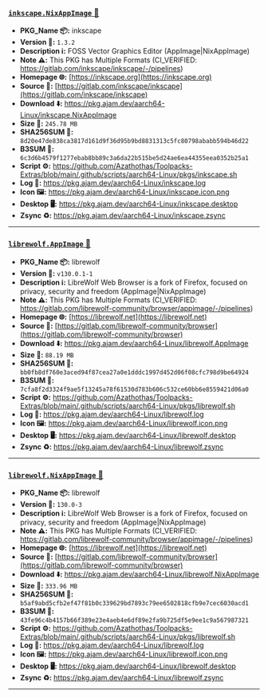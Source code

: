 ### [`inkscape.NixAppImage` 📀](https://pkg.ajam.dev/aarch64-Linux/inkscape.NixAppImage)
- **PKG_Name 📦:** inkscape
- **Version 🧬:** `1.3.2`
- **Description ℹ️:** FOSS Vector Graphics Editor (AppImage|NixAppImage)
- **Note ⚠️:** This PKG has Multiple Formats (CI_VERIFIED: https://gitlab.com/inkscape/inkscape/-/pipelines)
- **Homepage 🌐:** [https://inkscape.org](https://inkscape.org)
- **Source 📡:** [https://gitlab.com/inkscape/inkscape](https://gitlab.com/inkscape/inkscape)
- **Download ⬇️:** https://pkg.ajam.dev/aarch64-Linux/inkscape.NixAppImage
- **Size 💾:** `245.78 MB`
- **SHA256SUM 🔐:** `8d20e47de838ca3817d161d9f36d95b9bd8831313c5fc80798ababb594b46d22`
- **B3SUM 🔐:** `6c3d6b4579f1277ebab8bb89c3a6da22b515be5d24ae6ea44355eea0352b25a1`
- **Script ⚙️:** https://github.com/Azathothas/Toolpacks-Extras/blob/main/.github/scripts/aarch64-Linux/pkgs/inkscape.sh
- **Log 🧾:** https://pkg.ajam.dev/aarch64-Linux/inkscape.log
- **Icon 🖼️:** https://pkg.ajam.dev/aarch64-Linux/inkscape.icon.png
- **Desktop 🖥️:** https://pkg.ajam.dev/aarch64-Linux/inkscape.desktop
- **Zsync ♻️:** https://pkg.ajam.dev/aarch64-Linux/inkscape.zsync

---

### [`librewolf.AppImage` 📀](https://pkg.ajam.dev/aarch64-Linux/librewolf.AppImage)
- **PKG_Name 📦:** librewolf
- **Version 🧬:** `v130.0.1-1`
- **Description ℹ️:** LibreWolf Web Browser is a fork of Firefox, focused on privacy, security and freedom (AppImage|NixAppImage)
- **Note ⚠️:** This PKG has Multiple Formats (CI_VERIFIED: https://gitlab.com/librewolf-community/browser/appimage/-/pipelines)
- **Homepage 🌐:** [https://librewolf.net](https://librewolf.net)
- **Source 📡:** [https://gitlab.com/librewolf-community/browser](https://gitlab.com/librewolf-community/browser)
- **Download ⬇️:** https://pkg.ajam.dev/aarch64-Linux/librewolf.AppImage
- **Size 💾:** `88.19 MB`
- **SHA256SUM 🔐:** `bb0fb8df760e3aced94f87cea27a0e1dddc1997d452d06f08cfc798d9be64924`
- **B3SUM 🔐:** `7cfa8f2d3324f9ae5f13245a78f61530d783b606c532ce60bb6e8559421d06a0`
- **Script ⚙️:** https://github.com/Azathothas/Toolpacks-Extras/blob/main/.github/scripts/aarch64-Linux/pkgs/librewolf.sh
- **Log 🧾:** https://pkg.ajam.dev/aarch64-Linux/librewolf.log
- **Icon 🖼️:** https://pkg.ajam.dev/aarch64-Linux/librewolf.icon.png
- **Desktop 🖥️:** https://pkg.ajam.dev/aarch64-Linux/librewolf.desktop
- **Zsync ♻️:** https://pkg.ajam.dev/aarch64-Linux/librewolf.zsync

---

### [`librewolf.NixAppImage` 📀](https://pkg.ajam.dev/aarch64-Linux/librewolf.NixAppImage)
- **PKG_Name 📦:** librewolf
- **Version 🧬:** `130.0-3`
- **Description ℹ️:** LibreWolf Web Browser is a fork of Firefox, focused on privacy, security and freedom (AppImage|NixAppImage)
- **Note ⚠️:** This PKG has Multiple Formats (CI_VERIFIED: https://gitlab.com/librewolf-community/browser/appimage/-/pipelines)
- **Homepage 🌐:** [https://librewolf.net](https://librewolf.net)
- **Source 📡:** [https://gitlab.com/librewolf-community/browser](https://gitlab.com/librewolf-community/browser)
- **Download ⬇️:** https://pkg.ajam.dev/aarch64-Linux/librewolf.NixAppImage
- **Size 💾:** `333.96 MB`
- **SHA256SUM 🔐:** `b5af9abd5cfb2ef47f81b0c339629bd7893c79ee6502818cfb9e7cec6030acd1`
- **B3SUM 🔐:** `43fe96c4b4157b66f389e23e4aeb4e6df89e2fa9b725df5e9ee1c9a567987321`
- **Script ⚙️:** https://github.com/Azathothas/Toolpacks-Extras/blob/main/.github/scripts/aarch64-Linux/pkgs/librewolf.sh
- **Log 🧾:** https://pkg.ajam.dev/aarch64-Linux/librewolf.log
- **Icon 🖼️:** https://pkg.ajam.dev/aarch64-Linux/librewolf.icon.png
- **Desktop 🖥️:** https://pkg.ajam.dev/aarch64-Linux/librewolf.desktop
- **Zsync ♻️:** https://pkg.ajam.dev/aarch64-Linux/librewolf.zsync

---

